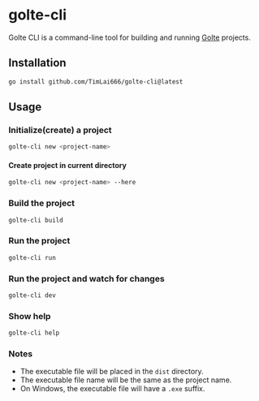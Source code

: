 # golte-cli

Golte CLI is a command-line tool for building and running [Golte](https://github.com/nichady/golte) projects.

## Installation

```bash
go install github.com/TimLai666/golte-cli@latest
```

## Usage

### Initialize(create) a project

```bash
golte-cli new <project-name>
```

#### Create project in current directory

```bash
golte-cli new <project-name> --here
```

### Build the project

```bash
golte-cli build
```

### Run the project

```bash
golte-cli run
```


### Run the project and watch for changes

```bash
golte-cli dev
```

### Show help

```bash
golte-cli help
```

### Notes

- The executable file will be placed in the `dist` directory.
- The executable file name will be the same as the project name.
- On Windows, the executable file will have a `.exe` suffix.
